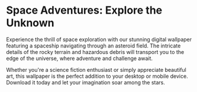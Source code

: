 <!--
Write me markdown content of website with wallpaper:

"A digital painting of a spaceship exploring an asteroid field, with the rocky terrain and dangerous debris creating a sense of adventure and challenge."

The header of the page should not be copy of the text but rather a real content of the website which is using this wallpaper.
-->

<!--font:Montserrat-->

# Space Adventures: Explore the Unknown

Experience the thrill of space exploration with our stunning digital wallpaper featuring a spaceship navigating through an asteroid field. The intricate details of the rocky terrain and hazardous debris will transport you to the edge of the universe, where adventure and challenge await.

Whether you're a science fiction enthusiast or simply appreciate beautiful art, this wallpaper is the perfect addition to your desktop or mobile device. Download it today and let your imagination soar among the stars.
